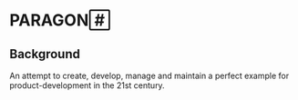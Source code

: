PARAGON 
=========

## Background

An attempt to create, develop, manage and maintain a perfect example for product-development in the 21st century.
